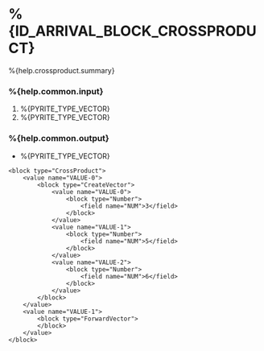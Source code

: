# %{ID_ARRIVAL_BLOCK_CROSSPRODUCT}

%{help.crossproduct.summary}

### %{help.common.input}

1. %{PYRITE_TYPE_VECTOR}
2. %{PYRITE_TYPE_VECTOR}

### %{help.common.output}

-   %{PYRITE_TYPE_VECTOR}

```
<block type="CrossProduct">
    <value name="VALUE-0">
        <block type="CreateVector">
            <value name="VALUE-0">
                <block type="Number">
                    <field name="NUM">3</field>
                </block>
            </value>
            <value name="VALUE-1">
                <block type="Number">
                    <field name="NUM">5</field>
                </block>
            </value>
            <value name="VALUE-2">
                <block type="Number">
                    <field name="NUM">6</field>
                </block>
            </value>
        </block>
    </value>
    <value name="VALUE-1">
        <block type="ForwardVector">
        </block>
    </value>
</block>
```
